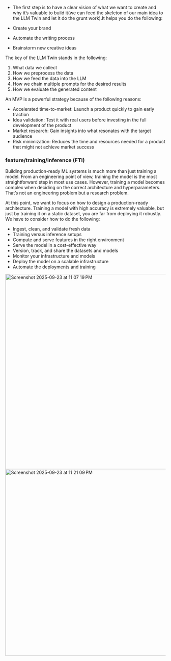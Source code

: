 - The first step is to have a clear vision of what we want to create and why it’s valuable to build it(we can feed the skeleton of our main idea to the LLM Twin and let it do the grunt work).It helps you do the following:

- Create your brand
- Automate the writing process
- Brainstorm new creative ideas

The key of the LLM Twin stands in the following:

1. What data we collect
2. How we preprocess the data
3. How we feed the data into the LLM
4. How we chain multiple prompts for the desired results
5. How we evaluate the generated content


An MVP is a powerful strategy because of the following reasons:

- Accelerated time-to-market: Launch a product quickly to gain early traction
- Idea validation: Test it with real users before investing in the full development of the product
- Market research: Gain insights into what resonates with the target audience
- Risk minimization: Reduces the time and resources needed for a product that might not achieve market success

### feature/training/inference (FTI) 
Building production-ready ML systems is much more than just training a model. From an engineering point of view, training the model is the most straightforward step in most use cases. However, training a model becomes complex when deciding on the correct architecture and hyperparameters. That’s not an engineering problem but a research problem.

At this point, we want to focus on how to design a production-ready architecture. Training a model with high accuracy is extremely valuable, but just by training it on a static dataset, you are far from deploying it robustly. We have to consider how to do the following:

- Ingest, clean, and validate fresh data
- Training versus inference setups
- Compute and serve features in the right environment
- Serve the model in a cost-effective way
- Version, track, and share the datasets and models
- Monitor your infrastructure and models
- Deploy the model on a scalable infrastructure
- Automate the deployments and training

<img width="687" height="612" alt="Screenshot 2025-09-23 at 11 07 19 PM" src="https://github.com/user-attachments/assets/9cb5774d-9d65-4719-9bf8-c00be3302c51" />


<img width="650" height="586" alt="Screenshot 2025-09-23 at 11 21 09 PM" src="https://github.com/user-attachments/assets/7a3baac5-0aab-4ed0-80fa-e8fa7db06b5b" />



